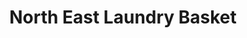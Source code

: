 ---
title: "North East Laundry Basket"
url: /north-east/north-east-laundry-basket/
shop: Wäscherei
---